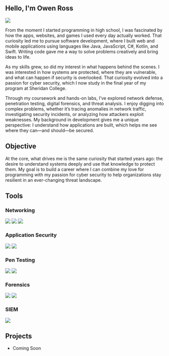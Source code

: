 ## Hello, I'm Owen Ross

<a href="https://www.linkedin.com/in/owen-ross/"><img src="https://img.shields.io/badge/-LinkedIn-0072B1?style=for-the-badge&logo=linkedin&logoColor=white" /></a>

From the moment I started programming in high school, I was fascinated by how the apps, websites, and games I used every day actually worked. That curiosity led me to pursue software development, where I built web and mobile applications using languages like Java, JavaScript, C#, Kotlin, and Swift. Writing code gave me a way to solve problems creatively and bring ideas to life.

As my skills grew, so did my interest in what happens behind the scenes. I was interested in how systems are protected, where they are vulnerable, and what can happen if security is overlooked. That curiosity evolved into a passion for cyber security, which I now study in the final year of my program at Sheridan College.

Through my coursework and hands-on labs, I’ve explored network defense, penetration testing, digital forensics, and threat analysis. I enjoy digging into complex problems, whether it’s tracing anomalies in network traffic, investigating security incidents, or analyzing how attackers exploit weaknesses. My background in development gives me a unique perspective: I understand how applications are built, which helps me see where they can—and should—be secured.

## Objective
At the core, what drives me is the same curiosity that started years ago: the desire to understand systems deeply and use that knowledge to protect them. My goal is to build a career where I can combine my love for programming with my passion for cyber security to help organizations stay resilient in an ever-changing threat landscape.

## Tools

### Networking
<div>
  <img src="https://img.shields.io/badge/-Wireshark-1679A7?&style=for-the-badge&logo=wireshark&logoColor=white" />
  <img src="https://img.shields.io/badge/-Nmap-004170?&style=for-the-badge&logo=linux&logoColor=white" />
  <img src="https://img.shields.io/badge/-Snort-CB2027?&style=for-the-badge&logo=security&logoColor=white" />
</div>

### Application Security
<div>
  <img src="https://img.shields.io/badge/-Burp%20Suite-FF6633?&style=for-the-badge&logo=burpsuite&logoColor=white" />
  <img src="https://img.shields.io/badge/-SQLMap-F7DF1E?&style=for-the-badge&logo=database&logoColor=black" />
</div>

### Pen Testing
<div>
  <img src="https://img.shields.io/badge/-Metasploit-1679A7?&style=for-the-badge&logo=shield&logoColor=white" />
  <img src="https://img.shields.io/badge/-Kali%20Linux-557C94?&style=for-the-badge&logo=kalilinux&logoColor=white" />
</div>

### Forensics
<div>
  <img src="https://img.shields.io/badge/-Volatility-1E90FF?&style=for-the-badge&logo=buffer&logoColor=white" />
  <img src="https://img.shields.io/badge/-FTK%20Imager-2F4F4F?&style=for-the-badge&logo=security&logoColor=white" />
</div>

### SIEM
<div>
  <img src="https://img.shields.io/badge/-Splunk-000000?&style=for-the-badge&logo=splunk&logoColor=white" />
</div>

## Projects
- Coming Soon

